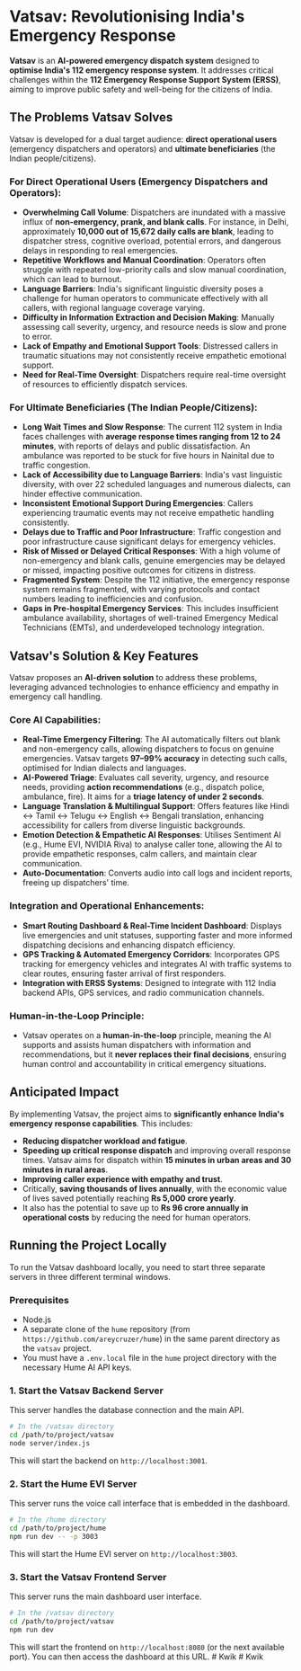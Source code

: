 # Vatsav: Revolutionising India's Emergency Response

**Vatsav** is an **AI-powered emergency dispatch system** designed to **optimise India's 112 emergency response system**. It addresses critical challenges within the **112 Emergency Response Support System (ERSS)**, aiming to improve public safety and well-being for the citizens of India.

## The Problems Vatsav Solves

Vatsav is developed for a dual target audience: **direct operational users** (emergency dispatchers and operators) and **ultimate beneficiaries** (the Indian people/citizens).

### For Direct Operational Users (Emergency Dispatchers and Operators):
*   **Overwhelming Call Volume**: Dispatchers are inundated with a massive influx of **non-emergency, prank, and blank calls**. For instance, in Delhi, approximately **10,000 out of 15,672 daily calls are blank**, leading to dispatcher stress, cognitive overload, potential errors, and dangerous delays in responding to real emergencies.
*   **Repetitive Workflows and Manual Coordination**: Operators often struggle with repeated low-priority calls and slow manual coordination, which can lead to burnout.
*   **Language Barriers**: India's significant linguistic diversity poses a challenge for human operators to communicate effectively with all callers, with regional language coverage varying.
*   **Difficulty in Information Extraction and Decision Making**: Manually assessing call severity, urgency, and resource needs is slow and prone to error.
*   **Lack of Empathy and Emotional Support Tools**: Distressed callers in traumatic situations may not consistently receive empathetic emotional support.
*   **Need for Real-Time Oversight**: Dispatchers require real-time oversight of resources to efficiently dispatch services.

### For Ultimate Beneficiaries (The Indian People/Citizens):
*   **Long Wait Times and Slow Response**: The current 112 system in India faces challenges with **average response times ranging from 12 to 24 minutes**, with reports of delays and public dissatisfaction. An ambulance was reported to be stuck for five hours in Nainital due to traffic congestion.
*   **Lack of Accessibility due to Language Barriers**: India's vast linguistic diversity, with over 22 scheduled languages and numerous dialects, can hinder effective communication.
*   **Inconsistent Emotional Support During Emergencies**: Callers experiencing traumatic events may not receive empathetic handling consistently.
*   **Delays due to Traffic and Poor Infrastructure**: Traffic congestion and poor infrastructure cause significant delays for emergency vehicles.
*   **Risk of Missed or Delayed Critical Responses**: With a high volume of non-emergency and blank calls, genuine emergencies may be delayed or missed, impacting positive outcomes for citizens in distress.
*   **Fragmented System**: Despite the 112 initiative, the emergency response system remains fragmented, with varying protocols and contact numbers leading to inefficiencies and confusion.
*   **Gaps in Pre-hospital Emergency Services**: This includes insufficient ambulance availability, shortages of well-trained Emergency Medical Technicians (EMTs), and underdeveloped technology integration.

## Vatsav's Solution & Key Features

Vatsav proposes an **AI-driven solution** to address these problems, leveraging advanced technologies to enhance efficiency and empathy in emergency call handling.

### Core AI Capabilities:
*   **Real-Time Emergency Filtering**: The AI automatically filters out blank and non-emergency calls, allowing dispatchers to focus on genuine emergencies. Vatsav targets **97–99% accuracy** in detecting such calls, optimised for Indian dialects and languages.
*   **AI-Powered Triage**: Evaluates call severity, urgency, and resource needs, providing **action recommendations** (e.g., dispatch police, ambulance, fire). It aims for a **triage latency of under 2 seconds**.
*   **Language Translation & Multilingual Support**: Offers features like Hindi ↔ Tamil ↔ Telugu ↔ English ↔ Bengali translation, enhancing accessibility for callers from diverse linguistic backgrounds.
*   **Emotion Detection & Empathetic AI Responses**: Utilises Sentiment AI (e.g., Hume EVI, NVIDIA Riva) to analyse caller tone, allowing the AI to provide empathetic responses, calm callers, and maintain clear communication.
*   **Auto-Documentation**: Converts audio into call logs and incident reports, freeing up dispatchers' time.

### Integration and Operational Enhancements:
*   **Smart Routing Dashboard & Real-Time Incident Dashboard**: Displays live emergencies and unit statuses, supporting faster and more informed dispatching decisions and enhancing dispatch efficiency.
*   **GPS Tracking & Automated Emergency Corridors**: Incorporates GPS tracking for emergency vehicles and integrates AI with traffic systems to clear routes, ensuring faster arrival of first responders.
*   **Integration with ERSS Systems**: Designed to integrate with 112 India backend APIs, GPS services, and radio communication channels.

### Human-in-the-Loop Principle:
*   Vatsav operates on a **human-in-the-loop** principle, meaning the AI supports and assists human dispatchers with information and recommendations, but it **never replaces their final decisions**, ensuring human control and accountability in critical emergency situations.

## Anticipated Impact
By implementing Vatsav, the project aims to **significantly enhance India's emergency response capabilities**. This includes:
*   **Reducing dispatcher workload and fatigue**.
*   **Speeding up critical response dispatch** and improving overall response times. Vatsav aims for dispatch within **15 minutes in urban areas and 30 minutes in rural areas**.
*   **Improving caller experience with empathy and trust**.
*   Critically, **saving thousands of lives annually**, with the economic value of lives saved potentially reaching **Rs 5,000 crore yearly**.
*   It also has the potential to save up to **Rs 96 crore annually in operational costs** by reducing the need for human operators.

## Running the Project Locally

To run the Vatsav dashboard locally, you need to start three separate servers in three different terminal windows.

### Prerequisites

- Node.js
- A separate clone of the `hume` repository (from `https://github.com/areycruzer/hume`) in the same parent directory as the `vatsav` project.
- You must have a `.env.local` file in the `hume` project directory with the necessary Hume AI API keys.

### 1. Start the Vatsav Backend Server

This server handles the database connection and the main API.

```bash
# In the /vatsav directory
cd /path/to/project/vatsav
node server/index.js
```
This will start the backend on `http://localhost:3001`.

### 2. Start the Hume EVI Server

This server runs the voice call interface that is embedded in the dashboard.

```bash
# In the /hume directory
cd /path/to/project/hume
npm run dev -- -p 3003
```
This will start the Hume EVI server on `http://localhost:3003`.

### 3. Start the Vatsav Frontend Server

This server runs the main dashboard user interface.

```bash
# In the /vatsav directory
cd /path/to/project/vatsav
npm run dev
```
This will start the frontend on `http://localhost:8080` (or the next available port). You can then access the dashboard at this URL.
#   K w i k  
 #   K w i k  
 